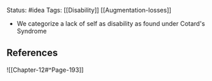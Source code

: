 Status: #idea
Tags: [[Disability]] [[Augmentation-losses]]

* We categorize a lack of self as disability as found under Cotard's Syndrome

## References

![[Chapter-12#^Page-193]]